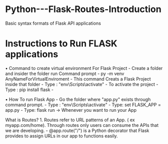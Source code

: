 # Python---Flask-Routes-Introduction
Basic syntax formats of Flask API applications

# Instructions to Run FLASK applications

• Command to create virtual environment For Flask Project
	- Create a folder and insider the folder run Command prompt
	-  py -m venv AnyNameForVirtualEnviroment  - This command Creats a Flask Project inside that folder
	- Type :   "env\Scripts\activate"  - To activate the project
	- Type : pip install flask
	- 

• How To run Flask App
	- Go the folder where "app.py" exists through command prompt.
	- Type :   "env\Scripts\activate"
	- Type:  set FLASK_APP = app.py
	- Type:    flask run  -> Whenever you want to run your App


What is Routes?
	1. Routes refer to URL patterns of an App. ( ex   myapp.com/home).  Through routes only users can consume the APIs that we are developing. 
	- @app.route("/")  is a Python decorator that Flask provides to assign URLs in our app to functions easily.


